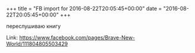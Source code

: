 +++
title = "FB import for 2016-08-22T20:05:45+00:00"
date = "2016-08-22T20:05:45+00:00"
+++

переслушиваю книгу


Link: <a href="https://www.facebook.com/pages/Brave-New-World/111804805503429">https://www.facebook.com/pages/Brave-New-World/111804805503429</a>
